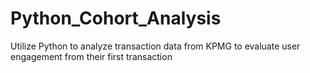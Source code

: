 # Python_Cohort_Analysis
Utilize Python to analyze transaction data from KPMG to evaluate user engagement from their first transaction
